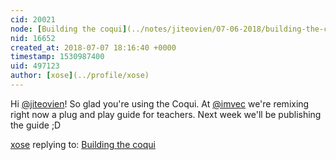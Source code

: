 ```yaml
---
cid: 20021
node: [Building the coqui](../notes/jiteovien/07-06-2018/building-the-coqui)
nid: 16652
created_at: 2018-07-07 18:16:40 +0000
timestamp: 1530987400
uid: 497123
author: [xose](../profile/xose)
---
```


Hi [@jiteovien](/profile/jiteovien)! So glad you're using the Coqui. At [@imvec](/profile/imvec) we're remixing right now a plug and play guide for teachers.  Next week we'll be publishing the guide ;D




[xose](../profile/xose) replying to: [Building the coqui](../notes/jiteovien/07-06-2018/building-the-coqui)

